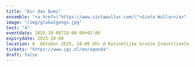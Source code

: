 ```yaml
---
title: "Air dan Bumi"
ensemble: "<a href=\"https://www.sintawullur.com/\">Sinta Wullur</a>"
image: "/img/globalgongs.jpg"
test: "4"
eventdate: 2025-10-08T18:00:00+02:00
expirydate: 2025-10-08
location: 8. Oktober 2025, 18:00 Uhr @ Koninklijke Groote Industrieele Club, Amsterdam.
tickets: "https://www.igc.nl/en/agenda"
draft: false
---
```

